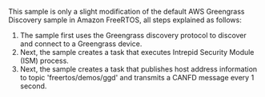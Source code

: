 This sample is only a slight modification of the default AWS Greengrass Discovery sample in Amazon FreeRTOS, all steps explained as follows:

1. The sample first uses the Greengrass discovery protocol to discover and connect to a Greengrass device.
2. Next, the sample creates a task that executes Intrepid Security Module (ISM) process.
3. Next, the sample creates a task that publishes host address information to topic 'freertos/demos/ggd' and transmits a CANFD message every 1 second.
